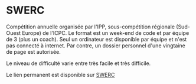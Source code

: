 # SWERC

Compétition annuelle organisée par l'IPP, sous-compétition régionale (Sud-Ouest Europe) de l'ICPC. Le format est un week-end de code et par équipe de 3 (plus un coach). Seul un ordinateur est disponible par équipe et n'est pas connecté à internet. Par contre, un dossier personnel d'une vingtaine de page est autorisée.

Le niveau de difficulté varie entre très facile et très difficile.

Le lien permanent est disponible sur [SWERC](https://swerc.eu/)
